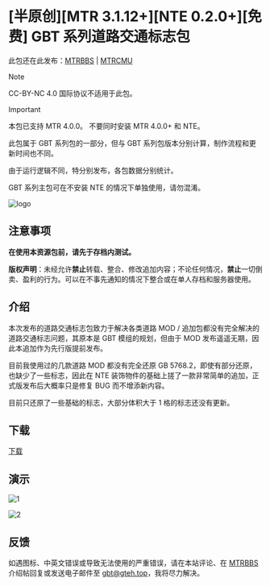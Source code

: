 # \[半原创\]\[MTR 3.1.12+\]\[NTE 0.2.0+\]\[免费\] GBT 系列道路交通标志包

此包还在此发布：[MTRBBS](//www.mtrbbs.top/thread-7426-1-1.html) | [MTRCMU](//www.mtrbbs.com.cn/resources/26/)

> [!NOTE]
> CC-BY-NC 4.0 国际协议不适用于此包。

> [!IMPORTANT]
> 本包已支持 MTR 4.0.0。
> 不要同时安装 MTR 4.0.0+ 和 NTE。

此包属于 GBT 系列包的一部分，但与 GBT 系列包版本分别计算，制作流程和更新时间也不同。

由于运行逻辑不同，特分别发布，各包数据分别统计。

GBT 系列主包可在不安装 NTE 的情况下单独使用，请勿混淆。

![logo](//drive.gteh.top/f/zPcA/banner.png)

## 注意事项 

**在使用本资源包前，请先于存档内测试。**

**版权声明**：未经允许**禁止**转载、整合、修改追加内容；不论任何情况，**禁止**一切倒卖、盈利的行为。可以在不事先通知的情况下整合或在单人存档和服务器使用。

## 介绍

本次发布的道路交通标志包致力于解决各类道路 MOD / 追加包都没有完全解决的道路交通标志问题，其原本是 GBT 模组的规划，但由于 MOD 发布遥遥无期，因此本追加作为先行版提前发布。

目前我使用过的几款道路 MOD 都没有完全还原 GB 5768.2，即使有部分还原，也缺少了一些标志，因此在 NTE 装饰物件的基础上搓了一款非常简单的追加，正式版发布后大概率只是修复 BUG 而不增添新内容。

目前只还原了一些基础的标志，大部分体积大于 1 格的标志还没有更新。

## 下载

[下载](/download/tsp/v0.1)

## 演示

![1](//drive.gteh.top/f/xVsY/1.png)

![2](//drive.gteh.top/f/PYfJ/2.png)

## 反馈

如遇图标、中英文错误或导致无法使用的严重错误，请在本站评论、在 [MTRBBS](//www.mtrbbs.top/thread-6274-1-1.html) 介绍帖回复或发送电子邮件至 [gbt@gteh.top](mailto:gbt@gteh.top)，我将尽力解决。